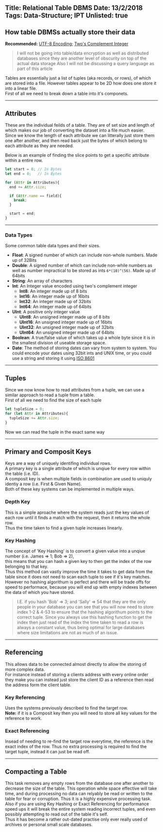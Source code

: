 Title: Relational Table DBMS
Date: 13/2/2018
Tags: Data-Structure; IPT
Unlisted: true
---
How table DBMSs actually store their data
---

**Recommended:** [UTF-8 Encoding](/p/1.html); [Two's Complement Integer](/p/2.html)

> I will not be going into table/data encryption as well as distributed databases since they are another level of obscurity on top of the actual data storage
> Also I will not be discussing a query language as part of this article

Tables are essentially just a list of tuples (aka records, or rows), of which are stored into a file. However tables appear to be 2D how does one store it into a linear file.  
First of all we need to break down a table into it's componets.

---

## Attributes
These are the individual feilds of a table. They are of set size and length of which makes our job of converting the dataset into a file much easier.  
Since we know the length of each attribute we can litterally just store them one after another, and then read back just the bytes of which belong to each attribute as they are needed.

Below is an example of finding the slice points to get a specific attribute within a entire row.
```javascript
let start = 0; // In Bytes
let end = 0;   // In Bytes

for (Attr in Attributes){
  end += Attr.size;

  if (Attr.name == field){
    break;
  }

  start = end;
}
```

---

### Data Types
Some common table data types and their sizes.
* **Float**: A signed number of which can include non-whole numbers. Made up of 32Bits
* **Double**: A signed number of which can include non-while numbers as well as number impractical to be stored as ints ``6*(10)^(56)``. Made up of 64bits
* **String**: An array of characters
* **Int**: An Integer value encoded using two's complement integer
  * **Int8**: An integer made up of 8 bits
  * **Int16**: An integer made up of 16bits
  * **Int32**: An integer made up of 32bits
  * **Int64**: An integer made up of 64bits
* **UInt**: A positive only integer value
  * **UInt8**: An unsigned integer made up of 8 bits
  * **UInt16**: An unsigned integer made up of 16bits
  * **UInt32**: An unsigned integer made up of 32bits
  * **UInt64**: An unsigned integer made up of 64bits
* **Boolean**: A true/false value of which takes up a whole byte since it is in the smallest division of useable storage space.
* **Date**: The method of storing dates can vary from system to system. You could encode your dates using 32bit ints and UNIX time, or you could use a string and storing it using [ISO 8601](https://en.wikipedia.org/wiki/ISO_8601)

---

## Tuples
Since we now know how to read attributes from a tuple, we can use a similar approach to read a tuple from a table.  
First of all we need to find the size of each tuple
```javascript
let tupleSize = 0;
for (let Attr in Attributes){
  tupleSize += Attr.size;
}
```

Now we can read the tuple in the exact same way

---

## Primary and Composit Keys
Keys are a way of uniquely identifing individual rows.  
A primary key is a single attribute of which is unqiue for every row within the table (i.e. ID).  
A composit key is when multiple fields in combination are used to uniquly identiy a row (i.e. First & Given Name).  
Both of these key systems can be implemented in multiple ways.

### Depth Key
This is a simple aproache where the system reads just the key values of each row until it finds a match with the request, then it returns the whole row.  
Thus the time taken to find a given tuple increases linearly.

### Key Hashing
The concept of 'Key Hashing' is to convert a given value into a unqiue number (i.e. James => 1; Bob => 2),  
this means that you can hash a given key to then get the index of the row belonging to that key.  
Thus this method can vastly improve the time it takes to get data from the table since it does not need to scan each tuple to see if it's key matches.  
However no hashing algorithum is perfect and there will be trade offs for speed to performace, because you will end up with empty indexes between the data of which you have stored.  
> I.E. if you hash 'Bob' => 3; and 'Sally' => 54 that they are the only people in your database you can see that you will now need to store index 1-2 & 4-53 to ensure that the hashing algorithum points to the correct tuple.
Since you always use this hashing function to get the index then just read of the index the time taken to read a row is always a constant value, thus being optimal for large databases where size limitations are not as much of an issue.

---

## Referencing
This allows data to be connected almost directly to allow the storing of more complex data.  
For instance instead of storing a clients address with every online order they make you can instead just store the client ID as a reference then read the address form the client table.

### Key Referencing
Uses the systems previously described to find the target row.  
**Note:** if it is a Composit key then you will need to store all key values for the reference to work.

### Exact Referencing
Insead of needing to re-find the target row everytime, the reference is the exact index of the row. Thus no extra processing is required to find the target tuple, instead it can just be read off.

---

## Compacting a Table
This task removes any empty rows from the database one after another to decrease the size of the table. This operation while space effective will take time, and during processing no data can relyably be read or written to the table for fear or corruption. Thus it is a highly expensive processing task.  
Also if you are using Key Hashing or Exact Referencing for performance speed ups it will break the entire system reading incorrect tuples, and even possibly attempting to read out of the table it's self.  
Thus it has become a rather out-dated practise only ever really used of archives or personal small scale databases.